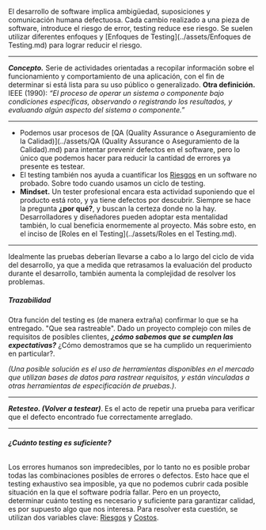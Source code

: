 El desarrollo de software implica ambigüedad, suposiciones y comunicación humana defectuosa. Cada cambio realizado a una pieza de software, introduce el riesgo de error, testing reduce ese riesgo.
Se suelen utilizar diferentes enfoques y [Enfoques de Testing](../assets/Enfoques de Testing.md) para lograr reducir el riesgo.
****
***Concepto.*** Serie de actividades orientadas a recopilar información sobre el funcionamiento y comportamiento de una aplicación, con el fin de determinar si está lista para su uso público o generalizado.
**Otra definición.** IEEE (1990): *“El proceso de operar un sistema o componente bajo condiciones específicas, observando o registrando los resultados, y evaluando algún aspecto del sistema o componente.”*
****
- Podemos usar procesos de [QA (Quality Assurance o Aseguramiento de la Calidad)](../assets/QA (Quality Assurance o Aseguramiento de la Calidad).md) para intentar prevenir defectos en el software, pero lo único que podemos hacer para reducir la cantidad de errores ya presente es testear.
- El testing también nos ayuda a cuantificar los [Riesgos](../assets/Riesgos.md) en un software no probado. Sobre todo cuando usamos un ciclo de testing.
- **Mindset.** Un tester profesional encara esta actividad suponiendo que el producto está roto, y ya tiene defectos por descubrir. Siempre se hace la pregunta **¿por qué?**, y buscan la certeza donde no la hay. Desarrolladores y diseñadores pueden adoptar esta mentalidad también, lo cual beneficia enormemente al proyecto. Más sobre esto, en el inciso de [Roles en el Testing](../assets/Roles en el Testing.md).
****
Idealmente las pruebas deberían llevarse a cabo a lo largo del ciclo de vida del desarrollo, ya que a medida que retrasamos la evaluación del producto durante el desarrollo, también aumenta la complejidad de resolver los problemas.
##### **Trazabilidad**
Otra función del testing es (de manera extraña) confirmar lo que se ha entregado. "Que sea rastreable".
Dado un proyecto complejo con miles de requisitos de posibles clientes, ***¿cómo sabemos que se cumplen las expectativas?*** ¿Cómo demostramos que se ha cumplido un requerimiento en particular?. 

*(Una posible solución es el uso de herramientas disponibles en el mercado que utilizan bases de datos para rastrear requisitos, y están vinculadas a otras herramientas de especificación de pruebas.)*.
****
***Retesteo. (Volver a testear)***. Es el acto de repetir una prueba para verificar que el defecto encontrado fue correctamente arreglado.
****
###### ****¿Cuánto testing es suficiente?****
Los errores humanos son impredecibles, por lo tanto no es posible probar todas las combinaciones posibles de errores o defectos. Esto hace que el testing exhaustivo sea imposible, ya que no podemos cubrir cada posible situación en la que el software podría fallar. 
Pero en un proyecto, determinar cuánto testing es necesario y suficiente para garantizar calidad, es por supuesto algo que nos interesa. Para resolver esta cuestión, se utilizan dos variables clave: [Riesgos](../assets/Riesgos.md) y [Costos](../assets/Costos.md).

